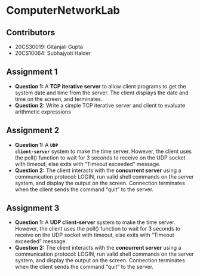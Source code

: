 # ComputerNetworkLab
## Contributors
- 20CS30019: Gitanjali Gupta
- 20CS10064: Subhajyoti Halder

## Assignment 1
- **Question 1:** A **TCP iterative server** to allow client programs to get the system date and time from the server. The client displays the date and time on the screen, and terminates.
- **Question 2:** Write a simple TCP iterative server and client to evaluate arithmetic expressions

## Assignment 2
- **Question 1:** A **<code>UDP client-server</code>** system to make the time server. However, the client uses the poll() function to wait for 3 seconds to receive on the UDP socket with timeout, else exits with “Timeout exceeded” message.
- **Question 2:** The client interacts with the **concurrent server** using a communication protocol: LOGIN, run valid shell commands on the server system, and display the output on the screen. Connection terminates when the client sends the command “quit” to the server.

## Assignment 3
- **Question 1:** A **UDP client-server** system to make the time server. However, the client uses the poll() function to wait for 3 seconds to receive on the UDP socket with timeout, else exits with “Timeout exceeded” message.
- **Question 2:** The client interacts with the **concurrent server** using a communication protocol: LOGIN, run valid shell commands on the server system, and display the output on the screen. Connection terminates when the client sends the command “quit” to the server.


<!-- .
## Instruction
- **Create virtual environment**
```bash
sudo pip install virtualenv      # This may already be installed
virtualenv .env                  # Create a virtual environment
```
- **Run** start.sh **bash To Start Web Application**
```bash
./start.sh                       # All neccessary library will be downloaded
```
- **Open http://127.0.0.1:8000 in  your browser**
. -->